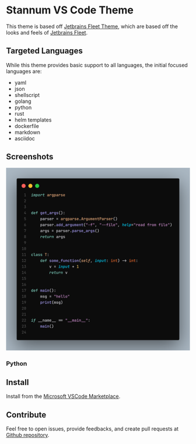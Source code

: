 # Stannum VS Code Theme

This theme is based off [Jetbrains Fleet Theme](https://marketplace.visualstudio.com/items?itemName=MichaelZhou.fleet-theme), which are based off the looks and feels of [Jetbrains Fleet](https://www.jetbrains.com/fleet).

## Targeted Languages

While this theme provides basic support to all languages, the initial focused languages are:

* yaml
* json
* shellscript
* golang
* python
* rust
* helm templates
* dockerfile
* markdown
* asciidoc

## Screenshots

![python](.github/python-theme.png)

### Python
## Install

Install from the [Microsoft VSCode Marketplace](https://marketplace.visualstudio.com/items?itemName=stannum.stannum).

## Contribute

Feel free to open issues, provide feedbacks, and create pull requests at [Github repository](https://github.com/stannum-l/vscode-stannum-theme).
